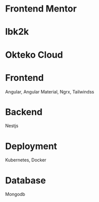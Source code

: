 # Frontend Mentor

# lbk2k

# Okteko Cloud

# Frontend

Angular, Angular Material, Ngrx, Tailwindss

# Backend

Nestjs

# Deployment

Kubernetes, Docker

# Database

Mongodb
